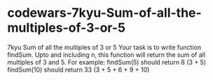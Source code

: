 # codewars-7kyu-Sum-of-all-the-multiples-of-3-or-5
7kyu Sum of all the multiples of 3 or 5  Your task is to write function findSum.  Upto and including n, this function will return the sum of all multiples of 3 and 5.  For example:  findSum(5) should return 8 (3 + 5)  findSum(10) should return 33 (3 + 5 + 6 + 9 + 10)
